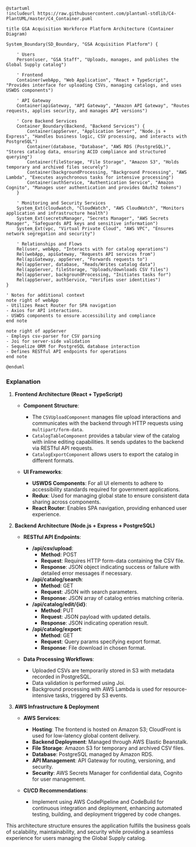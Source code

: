 ```plantuml
@startuml
!includeurl https://raw.githubusercontent.com/plantuml-stdlib/C4-PlantUML/master/C4_Container.puml

title GSA Acquisition Workforce Platform Architecture (Container Diagram)

System_Boundary(SD_Boundary, "GSA Acquisition Platform") {
    
    ' Users
    Person(user, "GSA Staff", "Uploads, manages, and publishes the Global Supply catalog")

    ' Frontend
    Container(webApp, "Web Application", "React + TypeScript", "Provides interface for uploading CSVs, managing catalogs, and uses USWDS components")

    ' API Gateway
    Container(apiGateway, "API Gateway", "Amazon API Gateway", "Routes requests, applies security, and manages API versions")

    ' Core Backend Services
    Container_Boundary(Backend, "Backend Services") {
        Container(appServer, "Application Server", "Node.js + Express", "Handles business logic, CSV processing, and interacts with PostgreSQL")
        Container(database, "Database", "AWS RDS (PostgreSQL)", "Stores catalog data, ensuring ACID compliance and structured querying")
        Container(fileStorage, "File Storage", "Amazon S3", "Holds temporary and archived files securely")
        Container(backgroundProcessing, "Background Processing", "AWS Lambda", "Executes asynchronous tasks for intensive processing")
        Container(authService, "Authentication Service", "Amazon Cognito", "Manages user authentication and provides OAuth2 tokens")
    }

    ' Monitoring and Security Services
    System_Ext(cloudwatch, "CloudWatch", "AWS CloudWatch", "Monitors application and infrastructure health")
    System_Ext(secretsManager, "Secrets Manager", "AWS Secrets Manager", "Safeguards API keys and sensitive information")
    System_Ext(vpc, "Virtual Private Cloud", "AWS VPC", "Ensures network segregation and security")
    
    ' Relationships and Flows
    Rel(user, webApp, "Interacts with for catalog operations")
    Rel(webApp, apiGateway, "Requests API services from")
    Rel(apiGateway, appServer, "Forwards requests to")
    Rel(appServer, database, "Reads/Writes catalog data")
    Rel(appServer, fileStorage, "Uploads/downloads CSV files")
    Rel(appServer, backgroundProcessing, "Initiates tasks for")
    Rel(appServer, authService, "Verifies user identities")
}

' Notes for additional context
note right of webApp
- Utilizes React Router for SPA navigation
- Axios for API interactions.
- USWDS components to ensure accessibility and compliance
end note

note right of appServer
- Employs csv-parser for CSV parsing
- Joi for server-side validation
- Sequelize ORM for PostgreSQL database interaction
- Defines RESTful API endpoints for operations
end note

@enduml
```

### Explanation

1. **Frontend Architecture (React + TypeScript)**

   - **Component Structure**: 
     - The `CSVUploadComponent` manages file upload interactions and communicates with the backend through HTTP requests using `multipart/form-data`.
     - `CatalogTableComponent` provides a tabular view of the catalog with inline editing capabilities. It sends updates to the backend via RESTful API requests.
     - `CatalogExportComponent` allows users to export the catalog in different formats.

   - **UI Frameworks**:
     - **USWDS Components**: For all UI elements to adhere to accessibility standards required for government applications.
     - **Redux**: Used for managing global state to ensure consistent data sharing across components.
     - **React Router**: Enables SPA navigation, providing enhanced user experience.

2. **Backend Architecture (Node.js + Express + PostgreSQL)**

   - **RESTful API Endpoints**:
     - **/api/csv/upload**: 
       - **Method**: POST
       - **Request**: Requires HTTP form-data containing the CSV file.
       - **Response**: JSON object indicating success or failure with detailed error messages if necessary.
     - **/api/catalog/search**:
       - **Method**: GET
       - **Request**: JSON with search parameters.
       - **Response**: JSON array of catalog entries matching criteria.
     - **/api/catalog/edit/{id}**:
       - **Method**: PUT
       - **Request**: JSON payload with updated details.
       - **Response**: JSON indicating operation result.
     - **/api/catalog/export**:
       - **Method**: GET
       - **Request**: Query params specifying export format.
       - **Response**: File download in chosen format.

   - **Data Processing Workflows**:
     - Uploaded CSVs are temporarily stored in S3 with metadata recorded in PostgreSQL.
     - Data validation is performed using Joi.
     - Background processing with AWS Lambda is used for resource-intensive tasks, triggered by S3 events.

3. **AWS Infrastructure & Deployment**

   - **AWS Services**:
     - **Hosting**: The frontend is hosted on Amazon S3; CloudFront is used for low-latency global content delivery.
     - **Backend Deployment**: Managed through AWS Elastic Beanstalk.
     - **File Storage**: Amazon S3 for temporary and archived CSV files.
     - **Database**: PostgreSQL managed by Amazon RDS.
     - **API Management**: API Gateway for routing, versioning, and security.
     - **Security**: AWS Secrets Manager for confidential data, Cognito for user management.

   - **CI/CD Recommendations**:
     - Implement using AWS CodePipeline and CodeBuild for continuous integration and deployment, enhancing automated testing, building, and deployment triggered by code changes. 

This architecture structure ensures the application fulfills the business goals of scalability, maintainability, and security while providing a seamless experience for users managing the Global Supply catalog.